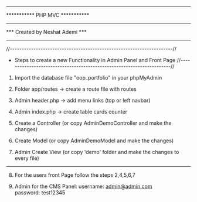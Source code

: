 
*******************************
*********** PHP MVC ***********
******************************* 
*** Created by Neshat Ademi ***
*******************************

//---------------------------------------------------------------------//
- Steps to create a new Functionality in Admin Panel and Front Page
//----------------------------------------------------------------------//

1. Import the database file "oop_portfolio" in your phpMyAdmin

2. Folder app/routes -> create a route file with routes

3. Admin header.php -> add menu links (top or left navbar)

4. Admin index.php -> create table cards counter

5. Create a Controller (or copy AdminDemoController and make the changes)

6. Create Model (or copy AdminDemoModel and make the changes)

7. Admin Create View (or copy 'demo' folder and make the changes to every file)
-------------------------------------------------------------------------------------
8. For the users front Page follow the steps 2,4,5,6,7

9. Admin for the CMS Panel: 
username: admin@admin.com   
password: test12345
